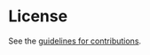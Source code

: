 # License

See the
[guidelines for contributions](https://github.com/rohanmahy/test-id-template/blob/main/CONTRIBUTING.md).
